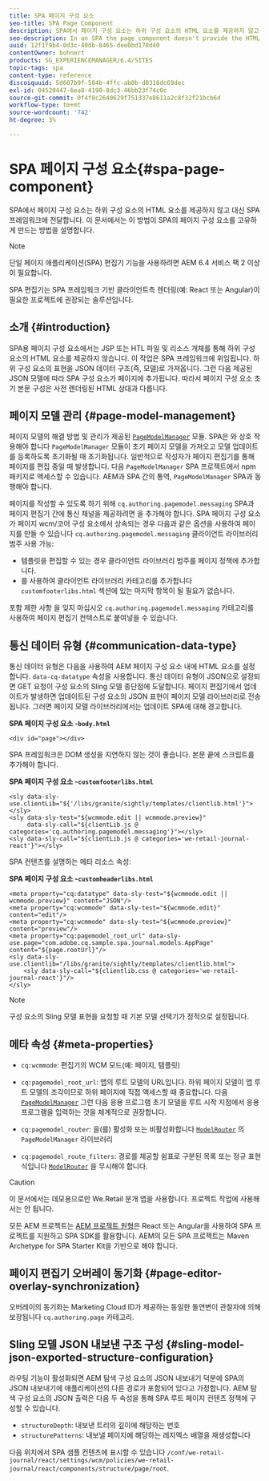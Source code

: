 ```yaml
---
title: SPA 페이지 구성 요소
seo-title: SPA Page Component
description: SPA에서 페이지 구성 요소는 하위 구성 요소의 HTML 요소를 제공하지 않고 대신 SPA 프레임워크에 전달합니다. 이 문서에서는 이 방법이 SPA의 페이지 구성 요소를 고유하게 만드는 방법을 설명합니다.
seo-description: In an SPA the page component doesn't provide the HTML elements of its child components, but instead delegates this to the SPA framework. This document explains how this makes the page component of an SPA unique.
uuid: 12f1f9b4-0d3c-40db-8465-dee0bd178d40
contentOwner: bohnert
products: SG_EXPERIENCEMANAGER/6.4/SITES
topic-tags: spa
content-type: reference
discoiquuid: 5d607b9f-584b-4ffc-ab0b-d0318dc69dec
exl-id: 04520447-6ea8-4190-8dc3-46bb23f74c0c
source-git-commit: 0f4f8c2640629f751337e8611a2c8f32f21bcb6d
workflow-type: tm+mt
source-wordcount: '742'
ht-degree: 3%

---
```


# SPA 페이지 구성 요소{#spa-page-component}

SPA에서 페이지 구성 요소는 하위 구성 요소의 HTML 요소를 제공하지 않고 대신 SPA 프레임워크에 전달합니다. 이 문서에서는 이 방법이 SPA의 페이지 구성 요소를 고유하게 만드는 방법을 설명합니다.

>[!NOTE]
>
>단일 페이지 애플리케이션(SPA) 편집기 기능을 사용하려면 AEM 6.4 서비스 팩 2 이상이 필요합니다.
>
>SPA 편집기는 SPA 프레임워크 기반 클라이언트측 렌더링(예: React 또는 Angular)이 필요한 프로젝트에 권장되는 솔루션입니다.

## 소개 {#introduction}

SPA용 페이지 구성 요소에서는 JSP 또는 HTL 파일 및 리소스 개체를 통해 하위 구성 요소의 HTML 요소를 제공하지 않습니다. 이 작업은 SPA 프레임워크에 위임됩니다. 하위 구성 요소의 표현을 JSON 데이터 구조(즉, 모델)로 가져옵니다. 그런 다음 제공된 JSON 모델에 따라 SPA 구성 요소가 페이지에 추가됩니다. 따라서 페이지 구성 요소 초기 본문 구성은 사전 렌더링된 HTML 상대과 다릅니다.

## 페이지 모델 관리 {#page-model-management}

페이지 모델의 해결 방법 및 관리가 제공된 [ `PageModelManager`](/help/sites-developing/spa-blueprint.md#pagemodelmanager) 모듈. SPA은 와 상호 작용해야 합니다 `PageModelManager` 모듈이 초기 페이지 모델을 가져오고 모델 업데이트를 등록하도록 초기화될 때 초기화됩니다. 일반적으로 작성자가 페이지 편집기를 통해 페이지를 편집 중일 때 발생합니다. 다음 `PageModelManager` SPA 프로젝트에서 npm 패키지로 액세스할 수 있습니다. AEM과 SPA 간의 통역, `PageModelManager` SPA과 동행해야 합니다.

페이지를 작성할 수 있도록 하기 위해 `cq.authoring.pagemodel.messaging` SPA과 페이지 편집기 간에 통신 채널을 제공하려면 을 추가해야 합니다. SPA 페이지 구성 요소가 페이지 wcm/코어 구성 요소에서 상속되는 경우 다음과 같은 옵션을 사용하여 페이지를 만들 수 있습니다 `cq.authoring.pagemodel.messaging` 클라이언트 라이브러리 범주 사용 가능:

* 템플릿을 편집할 수 있는 경우 클라이언트 라이브러리 범주를 페이지 정책에 추가합니다.
* 를 사용하여 클라이언트 라이브러리 카테고리를 추가합니다 `customfooterlibs.html` 섹션에 있는 마지막 항목이 될 필요가 없습니다.

포함 제한 사항 을 잊지 마십시오 `cq.authoring.pagemodel.messaging` 카테고리를 사용하여 페이지 편집기 컨텍스트로 붙여넣을 수 있습니다.

## 통신 데이터 유형 {#communication-data-type}

통신 데이터 유형은 다음을 사용하여 AEM 페이지 구성 요소 내에 HTML 요소를 설정합니다. `data-cq-datatype` 속성을 사용합니다. 통신 데이터 유형이 JSON으로 설정되면 GET 요청이 구성 요소의 Sling 모델 종단점에 도달합니다. 페이지 편집기에서 업데이트가 발생하면 업데이트된 구성 요소의 JSON 표현이 페이지 모델 라이브러리로 전송됩니다. 그러면 페이지 모델 라이브러리에서는 업데이트 SPA에 대해 경고합니다.

**SPA 페이지 구성 요소 -`body.html`**

```
<div id="page"></div>
```

SPA 프레임워크은 DOM 생성을 지연하지 않는 것이 좋습니다. 본문 끝에 스크립트를 추가해야 합니다.

**SPA 페이지 구성 요소 -`customfooterlibs.html`**

```
<sly data-sly-use.clientLib="${'/libs/granite/sightly/templates/clientlib.html'}"></sly>
<sly data-sly-test="${wcmmode.edit || wcmmode.preview}"
     data-sly-call="${clientLib.js @ categories='cq.authoring.pagemodel.messaging'}"></sly>
<sly data-sly-call="${clientLib.js @ categories='we-retail-journal-react'}"></sly>
```

SPA 컨텐츠를 설명하는 메타 리소스 속성:

**SPA 페이지 구성 요소 -`customheaderlibs.html`**

```
<meta property="cq:datatype" data-sly-test="${wcmmode.edit || wcmmode.preview}" content="JSON"/>
<meta property="cq:wcmmode" data-sly-test="${wcmmode.edit}" content="edit"/>
<meta property="cq:wcmmode" data-sly-test="${wcmmode.preview}" content="preview"/>
<meta property="cq:pagemodel_root_url" data-sly-use.page="com.adobe.cq.sample.spa.journal.models.AppPage" content="${page.rootUrl}"/>
<sly data-sly-use.clientlib="/libs/granite/sightly/templates/clientlib.html">
    <sly data-sly-call="${clientlib.css @ categories='we-retail-journal-react'}"/>
</sly>
```

>[!NOTE]
>
>구성 요소의 Sling 모델 표현을 요청할 때 기본 모델 선택기가 정적으로 설정됩니다.

## 메타 속성 {#meta-properties}

* `cq:wcmmode`: 편집기의 WCM 모드(예: 페이지, 템플릿)
* `cq:pagemodel_root_url`: 앱의 루트 모델의 URL입니다. 하위 페이지 모델이 앱 루트 모델의 조각이므로 하위 페이지에 직접 액세스할 때 중요합니다. 다음 [`PageModelManager`](/help/sites-developing/spa-page-component.md) 그런 다음 응용 프로그램 초기 모델을 루트 시작 지점에서 응용 프로그램을 입력하는 것을 체계적으로 권장합니다.

* `cq:pagemodel_router`: 을(를) 활성화 또는 비활성화합니다 [`ModelRouter`](/help/sites-developing/spa-routing.md) 의 `PageModelManager` 라이브러리

* `cq:pagemodel_route_filters`: 경로를 제공할 쉼표로 구분된 목록 또는 정규 표현식입니다 [`ModelRouter`](/help/sites-developing/spa-routing.md) 을 무시해야 합니다.

>[!CAUTION]
>
>이 문서에서는 데모용으로만 We.Retail 분개 앱을 사용합니다. 프로젝트 작업에 사용해서는 안 됩니다.
>
>모든 AEM 프로젝트는 [AEM 프로젝트 원형](https://experienceleague.adobe.com/docs/experience-manager-core-components/using/developing/archetype/overview.html)은 React 또는 Angular을 사용하여 SPA 프로젝트를 지원하고 SPA SDK를 활용합니다. AEM의 모든 SPA 프로젝트는 Maven Archetype for SPA Starter Kit을 기반으로 해야 합니다.

## 페이지 편집기 오버레이 동기화 {#page-editor-overlay-synchronization}

오버레이의 동기화는 Marketing Cloud ID가 제공하는 동일한 돌연변이 관찰자에 의해 보장됩니다 `cq.authoring.page` 카테고리.

## Sling 모델 JSON 내보낸 구조 구성 {#sling-model-json-exported-structure-configuration}

라우팅 기능이 활성화되면 AEM 탐색 구성 요소의 JSON 내보내기 덕분에 SPA의 JSON 내보내기에 애플리케이션의 다른 경로가 포함되어 있다고 가정합니다. AEM 탐색 구성 요소의 JSON 출력은 다음 두 속성을 통해 SPA 루트 페이지 컨텐츠 정책에 구성할 수 있습니다.

* `structureDepth`: 내보낸 트리의 깊이에 해당하는 번호
* `structurePatterns`: 내보낼 페이지에 해당하는 레지엑스 배열을 재생성합니다

다음 위치에서 SPA 샘플 컨텐츠에 표시할 수 있습니다 `/conf/we-retail-journal/react/settings/wcm/policies/we-retail-journal/react/components/structure/page/root`.
